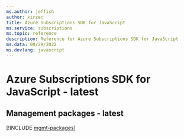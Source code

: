 ```yaml
---
ms.author: jeffish
author: xirzec
title: Azure Subscriptions SDK for JavaScript
ms.service: subscriptions
ms.topic: reference
description: Reference for Azure Subscriptions SDK for JavaScript
ms.data: 08/29/2022
ms.devlang: javascript
---
```

# Azure Subscriptions SDK for JavaScript - latest

## Management packages - latest
[!INCLUDE [mgmt-packages](subscriptions-mgmt-index.md)]